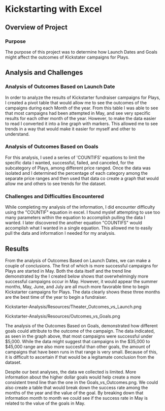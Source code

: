 # Kickstarting with Excel

## Overview of Project

### Purpose
The purpose of this project was to determine how Launch Dates and Goals might affect the outcomes of Kickstater campaigns for Plays.
## Analysis and Challenges

### Analysis of Outcomes Based on Launch Date
In order to analyze the results of Kickstarter fundraiser campaigns for Plays, I created a pivot table that would allow me to see the outcomes of the campaigns during each Month of the year. From this table I was able to see that most campaigns had been attempted in May, and see very specific results for each other month of the year. However, to make the data easier to read I converted it into a line graph with markers. This allowed me to see trends in a way that would make it easier for myself and other to understand.
### Analysis of Outcomes Based on Goals
For this analysis, I used a series of 'COUNTIFS' equations to limit the specific data I wanted, successful, failed, and canceled, for the subcategory of Plays, among different price ranged. Once the data was isolated and I determined the percentage of each category among the separate price ranges and then used that data co create a graph that would allow me and others to see trends for the dataset.
### Challenges and Difficulties Encountered
While completing my analysis of the information, I did encounter difficulty using the "COUNTIF" equation in excel. I found myslef attempting to use too many parameters within the equation to accomplish pulling the data I wanted. I later discovered the another equation "COUNTIFS" would accomplish what I wanted in a single equation. This allowed me to easily pull the data and information I needed for my analysis.
## Results
From the analysis of Outcomes Based on Launch Dates, we can make a couple of conclusions. The first of which is more successful campaigns for Plays are started in May. Both the data itself and the trend line demonstrated by the I created below shows that overwhelmingly more successful campaigns occur in May. However, it would appear the summer months, May, June, and July are all much more favorable time to begin Kickstarter campaigns for Plays. The data clearly shows these three months are the best time of the year to begin a fundraiser.

Kickstarter-Analysis/Resources/Theater_Outcomes_vs_Launch.png

Kickstarter-Analysis/Resources/Outcomes_vs_Goals.png

The analysis of the Outcomes Based on Goals, demonstrated how different goals could attribute to the outcome of the campaign. The data indicated, as seen in the graph above, that most campaigns were successful under $5,000. While the data might suggest that campaigns in the $35,000 to $45,000 range are also more succesful than other goals, the amount of campaigns that have been runs in that range is very small. Because of this, it is difficult to ascertain if that would be a legitamate conclusion from the dataset.

Despite our best analyses, the data we collected is limited. More information about the higher dollar goals would help create a more consistent trend line than the one in the Goals_vs_Outcomes.png. We could also create a table that would break down the success rate among the months of the year and the value of the goal. By breaking down that information month to month we could see if the success rate in May is related to the value of the goals in May.
